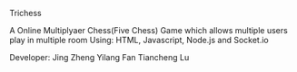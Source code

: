 Trichess

A Online Multiplyaer Chess(Five Chess) Game which allows multiple users play in multiple room 
Using: HTML, Javascript, Node.js and Socket.io

Developer:
Jing Zheng
Yilang Fan
Tiancheng Lu



